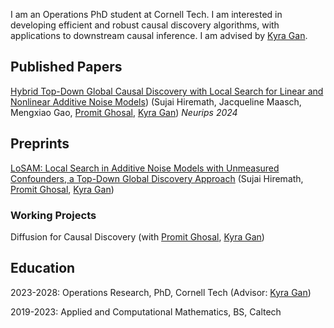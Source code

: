 
<meta name="google-site-verification" content="Wby9p_eTBuhZCnwZryTc8LsCvXkjgZVVj4wgx9D_e90" />

I am an Operations PhD student at Cornell Tech. I am interested in developing efficient and robust causal discovery algorithms, with applications to downstream causal inference. I am advised by [Kyra Gan](https://kyra-gan.github.io/). 

## Published Papers

[Hybrid Top-Down Global Causal Discovery with Local Search for Linear and Nonlinear Additive Noise Models](https://openreview.net/pdf?id=xnmm1jThkv)) (Sujai Hiremath, Jacqueline Maasch, Mengxiao Gao, [Promit Ghosal](https://sites.google.com/view/promit-ghosal/home), [Kyra Gan](https://kyra-gan.github.io/))
_Neurips 2024_

## Preprints
[LoSAM: Local Search in Additive Noise Models with Unmeasured Confounders, a Top-Down Global Discovery Approach](https://arxiv.org/abs/2410.11759) (Sujai Hiremath, [Promit Ghosal](https://sites.google.com/view/promit-ghosal/home), [Kyra Gan](https://kyra-gan.github.io/))

### Working Projects

Diffusion for Causal Discovery (with [Promit Ghosal](https://sites.google.com/view/promit-ghosal/home), [Kyra Gan](https://kyra-gan.github.io/))

## Education

2023-2028: Operations Research, PhD, Cornell Tech (Advisor: [Kyra Gan](https://kyra-gan.github.io/))

2019-2023: Applied and Computational Mathematics, BS, Caltech








